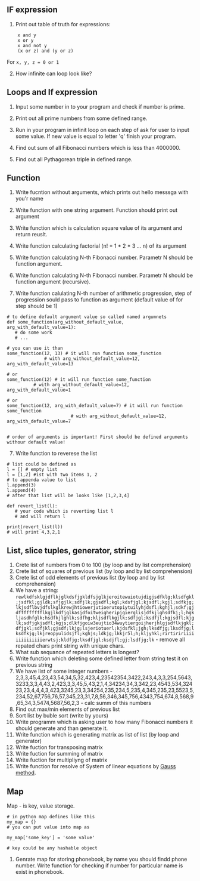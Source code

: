 ## IF expression
1. Print out table of truth for expressions:

```
	x and y
	x or y
	x and not y
	(x or z) and (y or z)
```

For `x, y, z = 0 or 1`

2. How infinite can loop look like?


## Loops and If expression

1. Input some number in to your program and 
check if number is prime.

2. Print out all prime numbers from some
defined range.

3. Run in your program in infinit loop on each step 
of ask for user to input some value. If new value 
is equal to letter 'q' finish your program.

4. Find out sum of all Fibonacci  numbers 
which is less than 4000000.

5. Find out all Pythagorean triple in defined range.

## Function

1. Write fucntion without arguments, which 
prints out hello messsga with you'r name

2. Write function with one string argument. 
Function should print out argument

3. Write function which is calculation square value 
of its argument and return reuslt.

4. Write function calculating 
factorial (n! = 1 * 2 * 3 *...* n) of its argument 

5. Write function calculating 
N-th Fibonacci number. Parametr N should 
be function argument.

5. Write function calculating 
N-th Fibonacci number. Parametr N should 
be function argument (recursive).

6. Write function calulating N-th number of arithmetic progression, 
step of progression sould pass to function as argument (default value of for step should be 1)

```
# to define default argument value so called named argumnets
def some_function(arg_without_default_value, arg_with_default_value=1):
   # do some work
   # ...

# you can use it than
some_function(12, 13) # it will run function some_function 
		      # with arg_without_default_value=12, arg_with_default_value=13

# or
some_function(12) # it will run function some_function
		  # with arg_without_default_value=12, arg_with_default_value=1

# or
some_function(12, arg_with_default_value=7) # it will run function some_function
		  			    # with arg_without_default_value=12, arg_with_default_value=7


# order of arguments is important! First should be defined arguments withour default value! 

```

7. Write function to reverese the list 

```
# list could be defined as 
l = [] # empty list
l = [1,2] #ist with two items 1, 2
# to appenda value to list
l.append(3)
l.append(4)
# after that list will be looks like [1,2,3,4]

def revert_list(l):
   # your code which is reverting list l
   # and will return l 

print(revert_list(l))
# will print 4,3,2,1
```

## List, slice tuples, generator, string

1. Crete list of numbers from 0 to 100 (by loop and by list comprehension)
2. Crete list of squares of previous list (by loop and by list comprehension)
3. Crete list of odd elements of previous list (by loop and by list comprehension)
4. We have a string: `rewlkdfsklgjdflkjglkdsfjgkldfsjglkjeroitewuiotujdigjsdfklg;klsdfgkl;jsdfkl;gjldk;sfjgjlk;sdfjlk;gjsdfl;kgl;kdsfjgl;kjsdfl;kgjl;sdfkjg;lkjsdflbvjdfslkglkrewjhtiowerjutioerutopiytuilyhjdsfl;kghjl;sdkf;gjdffffffffflkgjlkdfjglkasjdfoitweigheripjgierglisjdfkjlghsdfkj;l;hgkljasdhfglk;hsdfkjlghlk;sdfhg;kljsdflkgjlk;sdfjgl;ksdfjl;kgjsdfl;kjglk;sdfjgkjsdfl;kgjs;dlkfjgoiw3eujtio34wuytiergoijherjhlgjsdflkjgkl;dfjgkl;sdfjkl;gjsdf;lkjg;lsjeriotuerl;kjdsfkl;jgh;lksdfjg;lksdfjg;lksdfkjg;lkjreopyulidsjfl;kghjs;ldkjg;lkkjr5l;h;kljyhkl;rirtiririiiiiiiiiiiiiierwtsj;kldfjg;lksdfjgl;ksdjfl;gj;lsdfjg;lk` - remove all repated chars print string with unique chars.
5. What sub sequance of repeated letters is longest?
6. Write function which deleting some defined letter from string test it on previous string
7. We have list of some integer numbers - 2,3,3,45,4,23,43,54,34,5,32,423,4,23542354,3422,243,4,3,3,254,5643,3233,3,3,4,43,2,423,3,3,45,5,43,2,1,4,34234,34,3,342,23,4543,534,32423,23,4,4,4,3,423,3245,23,3,34254,235,234,5,235,4,345,235,23,5523,5,234,52,67,756,76,57,345,23,31,7,8,56,346,345,756,4343,754,674,8,568,9,65,34,3,5474,5687,56,2,3 - calc summ of this numbers
8. Find out max/min elements of previous list
9. Sort list by buble sort (write by yours)
10. Write programm which is asking user to how many Fibonacci numbers it should generate and than generate it.
11. Write function which is generating matrix as list of list (by loop and generator)
12. Write fuction for transposing matrix
13. Write fuction for summing of matrix
14. Write fuction for multipliyng of matrix
15. Write function for resolve of System of linear equations by [Gauss method](https://en.wikipedia.org/wiki/Gaussian_elimination).

## Map

Map - is key, value storage.

```
# in python map defines like this
my_map = {}
# you can put value into map as 

my_map['some_key'] = 'some value'

# key could be any hashable object

```
1. Genrate map for storing phonebook, by name you should findd phone number. Write function for checking if number for particular name is exist in phonebook.


